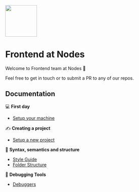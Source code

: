 <img src="https://user-images.githubusercontent.com/2675250/41720044-b9af0c5e-7559-11e8-994f-5b32ad428bd2.png" width="100"/> 

# Frontend at Nodes
Welcome to Frontend team at Nodes :wave:

Feel free to get in touch or to submit a PR to any of our repos.

## Documentation
:computer: **First day**
  - [Setup your machine](Documentation/setup-your-machine.md)


✍️ **Creating a project**
  - [Setup a new project](Documentation/setup-a-new-project.md)
  

:sunflower: **Syntax, semantics and structure**
  - [Style Guide](Documentation/style-guide.md)
  - [Folder Structure](Documentation/folder-structure.md)
  
:wrench: **Debugging Tools**
  - [Debuggers](Documentation/debugging.md)
